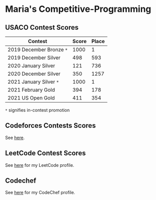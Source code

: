 # Maria's Competitive-Programming
## USACO Contest Scores
| Contest | Score | Place |
| ------------ | ---------- | ------------ |
| 2019 December Bronze ```*``` | 1000 | 1 |
| 2019 December Silver | 498 | 593|
| 2020 January Silver | 121 | 736 |
| 2020 December Silver | 350 | 1257 |
| 2021 January Silver ```*``` | 1000| 1 |
| 2021 February Gold | 394 | 178 |
| 2021 US Open Gold | 411 | 354 |

```*``` signifies in-contest promotion

## Codeforces Contests Scores
See [here](https://codeforces.com/contests/with/olympia).

## LeetCode Contest Scores
See [here](https://leetcode.com/passionFruitFlower/) for my LeetCode profile.

## Codechef
See [here](https://www.codechef.com/users/airamc) for my CodeChef profile.
